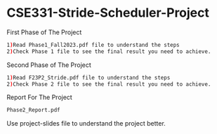 # CSE331-Stride-Scheduler-Project

First Phase of The Project
```bash
1)Read Phase1_Fall2023.pdf file to understand the steps
2)Check Phase 1 file to see the final result you need to achieve.
```

Second Phase of The Project
```bash
1)Read F23P2_Stride.pdf file to understand the steps
2)Check Phase 2 file to see the final result you need to achieve.
```
Report For The Project
```bash
Phase2_Report.pdf
```

Use project-slides file to understand the project better.
